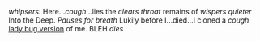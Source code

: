 *whipsers:* Here...*cough*...lies the *clears throat* remains of *wispers quieter* Into the Deep. *Pauses for breath* Lukily before I...died...I cloned a *cough* [lady bug version](https://github.com/cuber1515/Into-the-Deep-LADYBUG) of me. BLEH *dies*
